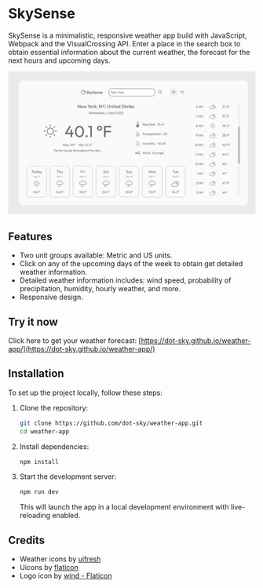 # SkySense

SkySense is a minimalistic, responsive weather app build with JavaScript, Webpack and the VisualCrossing API. Enter a place in the search box to obtain essential information about the current weather, the forecast for the next hours and upcoming days.

![Sky sense app screenshot](./docs/img/weather-app.png)

## Features

- Two unit groups available: Metric and US units.
- Click on any of the upcoming days of the week to obtain get detailed weather information.
- Detailed weather information includes: wind speed, probability of precipitation, humidity, hourly weather, and more.
- Responsive design.

## Try it now

Click here to get your weather forecast: [https://dot-sky.github.io/weather-app/](https://dot-sky.github.io/weather-app/)

## Installation

To set up the project locally, follow these steps:

1. Clone the repository:

   ```sh
   git clone https://github.com/dot-sky/weather-app.git
   cd weather-app
   ```

2. Install dependencies:

   ```sh
   npm install
   ```

3. Start the development server:

   ```sh
   npm run dev
   ```

   This will launch the app in a local development environment with live-reloading enabled.

## Credits

- Weather icons by [uifresh](https://uifresh.net/product/weather-icons/)
- Uicons by [flaticon](https://www.flaticon.com/uicons)
- Logo icon by [wind - Flaticon](https://www.flaticon.com/authors/icon-wind)
